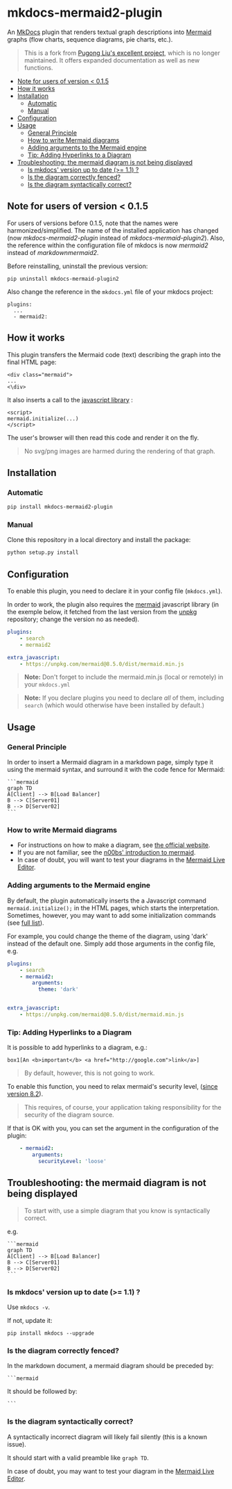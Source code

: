 # mkdocs-mermaid2-plugin

An [MkDocs](https://www.mkdocs.org/) plugin that renders textual graph
descriptions into [Mermaid](https://mermaid-js.github.io/mermaid) graphs
(flow charts, sequence diagrams, pie charts, etc.).



> This is a fork from
> [Pugong Liu's excellent project](https://github.com/pugong/mkdocs-mermaid-plugin), 
> which is no longer maintained. It offers expanded documentation as
> well as new functions.



<!-- To update the toc, run the following command:
markdown-toc -i README.md 
-->

<!-- toc -->

- [Note for users of version < 0.1.5](#note-for-users-of-version--015)
- [How it works](#how-it-works)
- [Installation](#installation)
  * [Automatic](#automatic)
  * [Manual](#manual)
- [Configuration](#configuration)
- [Usage](#usage)
  * [General Principle](#general-principle)
  * [How to write Mermaid diagrams](#how-to-write-mermaid-diagrams)
  * [Adding arguments to the Mermaid engine](#adding-arguments-to-the-mermaid-engine)
  * [Tip: Adding Hyperlinks to a Diagram](#tip-adding-hyperlinks-to-a-diagram)
- [Troubleshooting: the mermaid diagram is not being displayed](#troubleshooting-the-mermaid-diagram-is-not-being-displayed)
  * [Is mkdocs' version up to date (>= 1.1) ?](#is-mkdocs-version-up-to-date--11-)
  * [Is the diagram correctly fenced?](#is-the-diagram-correctly-fenced)
  * [Is the diagram syntactically correct?](#is-the-diagram-syntactically-correct)

<!-- tocstop -->

## Note for users of version < 0.1.5
For users of versions before 0.1.5, 
note that the names were harmonized/simplified. 
The name of the installed
application has changed (now _mkdocs-mermaid2-plugin_ instead of 
_mkdocs-mermaid-plugin2_). Also, the reference within the configuration 
file of mkdocs is now _mermaid2_ instead of _markdownmermaid2_.

Before reinstalling, uninstall the previous version:

    pip uninstall mkdocs-mermaid-plugin2

Also change the reference in the `mkdocs.yml` file of your mkdocs project: 

    plugins:
      ...
      - mermaid2:



## How it works
This plugin transfers the Mermaid code (text) describing the graph 
into the final HTML page:

    <div class="mermaid">
    ...
    <\div>

It also inserts a call to the 
[javascript library](https://github.com/mermaid-js/mermaid) :

    <script>
    mermaid.initialize(...)
    </script>

The user's browser will then read this code and render it on the fly.

> No svg/png images are harmed during the rendering of that graph.


## Installation

### Automatic


```bash
pip install mkdocs-mermaid2-plugin
```

### Manual
Clone this repository in a local directory and install the package:

```bash
python setup.py install
```

## Configuration

To enable this plugin, you need to declare it in your config file
(`mkdocs.yml`).

In order to work, the plugin also requires the
[mermaid](https://www.npmjs.com/package/mermaid) javascript
library (in the exemple below, it fetched from the last version
from the [unpkg](https://unpkg.com/) repository; change the version
no as needed).

```yaml
plugins:
    - search
    - mermaid2

extra_javascript:
    - https://unpkg.com/mermaid@8.5.0/dist/mermaid.min.js
```

> **Note:** Don't forget to include the mermaid.min.js (local or remotely) in your `mkdocs.yml`

> **Note:**  If you declare plugins you need to declare _all_ of them, 
> including `search` (which would otherwise have been installed by default.)


## Usage

### General Principle
In order to insert a Mermaid diagram in a markdown page, simply 
type it using the mermaid syntax,
and surround it with the code fence for Mermaid:


    ```mermaid
    graph TD
    A[Client] --> B[Load Balancer]
    B --> C[Server01]
    B --> D[Server02]
    ```

### How to write Mermaid diagrams
* For instructions on how to make a diagram, see 
  [the official website](https://mermaid-js.github.io/mermaid/#/).
* If you are not familiar, see the [n00bs' introduction to mermaid](https://mermaid-js.github.io/mermaid/#/n00b-overview).
* In case of doubt, you will want to test your diagrams in the
  [Mermaid Live Editor](https://mermaid-js.github.io/mermaid-live-editor).


### Adding arguments to the Mermaid engine

By default, the plugin automatically inserts 
the a Javascript command `mermaid.initialize();`
in the HTML pages, which starts the interpretation.
Sometimes, however, you may want to add some
initialization commands (see [full list](https://github.com/knsv/mermaid/blob/master/docs/mermaidAPI.md#mermaidapi-configuration-defaults)).

For example, you could change the theme of the diagram, 
using 'dark' instead of the default one. 
Simply add those arguments in the config file, e.g.

```yaml
plugins:
    - search
    - mermaid2:
        arguments:
          theme: 'dark'


extra_javascript:
    - https://unpkg.com/mermaid@8.5.0/dist/mermaid.min.js
```

### Tip: Adding Hyperlinks to a Diagram

It is possible to add hyperlinks to a  diagram, e.g.:

```
box1[An <b>important</b> <a href="http://google.com">link</a>] 
```

> By default, however, this is not going to work.

To enable this function, you need to relax mermaid's security level,
([since version 8.2](https://mermaid-js.github.io/mermaid/#/?id=special-note-regarding-version-82)).

> This requires, of course, your application taking responsibility 
> for the security of the diagram source.

If that is OK with you, you can set the argument in the configuration of the
plugin:

```yaml
    - mermaid2:
        arguments:
          securityLevel: 'loose'
```

## Troubleshooting: the mermaid diagram is not being displayed

> To start with, use a simple diagram that you know is syntactically correct.

e.g.

    ```mermaid
    graph TD
    A[Client] --> B[Load Balancer]
    B --> C[Server01]
    B --> D[Server02]
    ```

### Is mkdocs' version up to date (>= 1.1) ?

Use `mkdocs -v`.

If not, update it:

    pip install mkdocs --upgrade

### Is the diagram correctly fenced?

In the markdown document, a mermaid diagram should be preceded by:
    
    ```mermaid

It should be followed by:

    ```


### Is the diagram syntactically correct?

A syntactically incorrect diagram will likely fail silently
(this is a known issue).

It should start with a valid preamble like `graph TD`.

In case of doubt, you may want to test your diagram in the
[Mermaid Live Editor](https://mermaid-js.github.io/mermaid-live-editor).